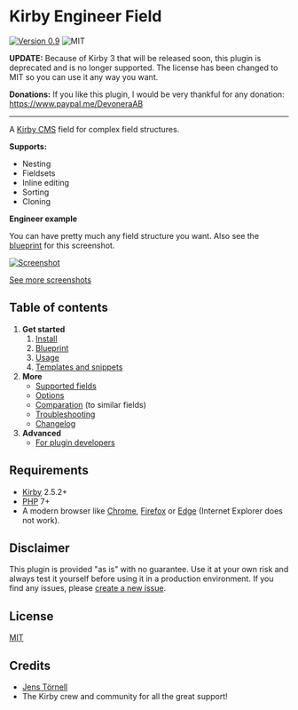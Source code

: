 # Kirby Engineer Field

[![Version 0.9](https://img.shields.io/badge/version-0.9-blue.svg)](https://github.com/jenstornell/field-engineer/blob/master/docs/changelog.md) ![MIT](https://img.shields.io/badge/license-MIT-green.svg)

**UPDATE:** Because of Kirby 3 that will be released soon, this plugin is deprecated and is no longer supported. The license has been changed to MIT so you can use it any way you want.

**Donations:** If you like this plugin, I would be very thankful for any donation: https://www.paypal.me/DevoneraAB

---

A [Kirby CMS](https://getkirby.com) field for complex field structures.

**Supports:**

- Nesting
- Fieldsets
- Inline editing
- Sorting
- Cloning

**Engineer example**

You can have pretty much any field structure you want. Also see the [blueprint](docs/examples.md) for this screenshot.

[![Screenshot](docs/hero.png)](https://raw.githubusercontent.com/jenstornell/field-engineer/development/docs/hero.png)

[See more screenshots](docs/screenshots.md)

## Table of contents

1. **Get started**
   1. [Install](docs/install.md)
   1. [Blueprint](docs/blueprint.md)
   1. [Usage](docs/usage.md)
   1. [Templates and snippets](docs/templates-snippets.md)
1. **More**
   - [Supported fields](docs/fields.md)
   - [Options](docs/options.md)
   - [Comparation](docs/compare.md) (to similar fields)
   - [Troubleshooting](docs/troubleshooting.md)
   - [Changelog](docs/changelog.md)
1. **Advanced**
   - [For plugin developers](docs/advanced-for-plugin-developers.md)

## Requirements

- [Kirby](https://getkirby.com) 2.5.2+
- [PHP](https://www.php.net) 7+
- A modern browser like [Chrome](https://www.google.se/chrome/browser/desktop/index.html), [Firefox](https://www.mozilla.org/firefox/new/) or [Edge](https://www.microsoft.com/windows/microsoft-edge) (Internet Explorer does not work).

## Disclaimer

This plugin is provided "as is" with no guarantee. Use it at your own risk and always test it yourself before using it in a production environment. If you find any issues, please [create a new issue](https://github.com/jenstornell/field-engineer/issues/new).

## License

[MIT](https://opensource.org/licenses/MIT)

## Credits

- [Jens Törnell](https://github.com/jenstornell)
- The Kirby crew and community for all the great support!
